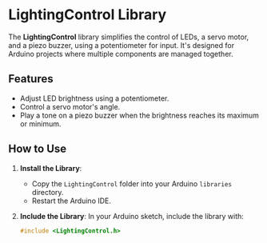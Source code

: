 # LightingControl Library

The **LightingControl** library simplifies the control of LEDs, a servo motor, and a piezo buzzer, using a potentiometer for input. It's designed for Arduino projects where multiple components are managed together.

## Features
- Adjust LED brightness using a potentiometer.
- Control a servo motor's angle.
- Play a tone on a piezo buzzer when the brightness reaches its maximum or minimum.

## How to Use
1. **Install the Library**:
   - Copy the `LightingControl` folder into your Arduino `libraries` directory.
   - Restart the Arduino IDE.

2. **Include the Library**:
   In your Arduino sketch, include the library with:
   ```cpp
   #include <LightingControl.h>